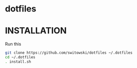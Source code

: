 dotfiles
========

# INSTALLATION

Run this
```sh
git clone https://github.com/switowski/dotfiles ~/.dotfiles
cd ~/.dotfiles
. install.sh
```
